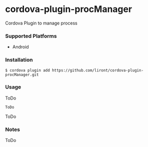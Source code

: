 # cordova-plugin-procManager

Cordova Plugin to manage process

### Supported Platforms

* Android

### Installation

`$ cordova plugin add https://github.com/liront/cordova-plugin-procManager.git`

### Usage

ToDo
```
ToDo
```

ToDo

### Notes

ToDo
